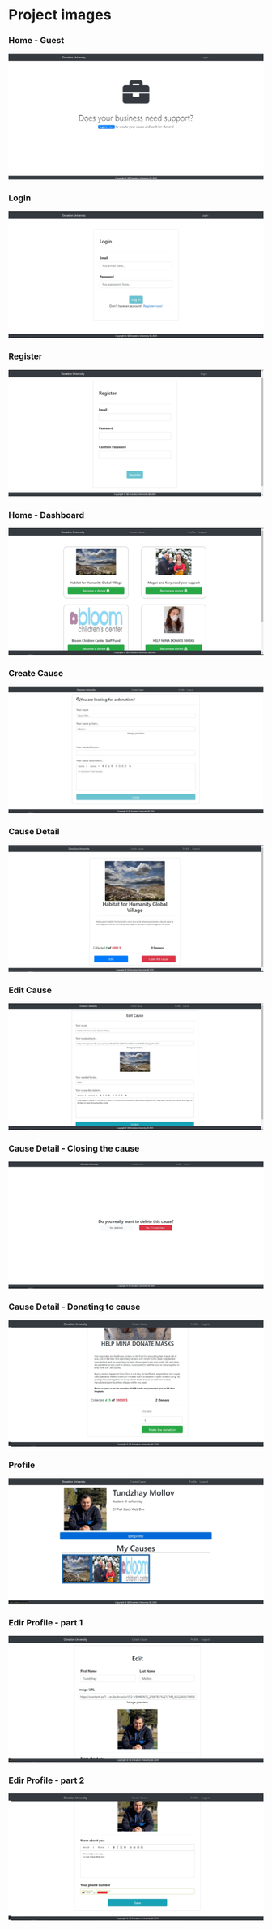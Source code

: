 # Project images

### Home - Guest
![](https://github.com/tmollov/VueJSDonUni/blob/master/Preview%20images/00.home_guest.jpg?raw=true)

### Login 
![](https://github.com/tmollov/VueJSDonUni/blob/master/Preview%20images/01.login.jpg?raw=true)

### Register
![](https://github.com/tmollov/VueJSDonUni/blob/master/Preview%20images/02.register.jpg?raw=true)

### Home - Dashboard
![](https://github.com/tmollov/VueJSDonUni/blob/master/Preview%20images/03.home_dashboard.jpg?raw=true)

### Create Cause
![](https://github.com/tmollov/VueJSDonUni/blob/master/Preview%20images/04.cause_create.jpg?raw=true)

### Cause Detail
![](https://github.com/tmollov/VueJSDonUni/blob/master/Preview%20images/05.cause_detail.jpg?raw=true)

### Edit Cause
![](https://github.com/tmollov/VueJSDonUni/blob/master/Preview%20images/06.cause_edit.jpg?raw=true)

### Cause Detail - Closing the cause
![](https://github.com/tmollov/VueJSDonUni/blob/master/Preview%20images/07.cause_detail_close_cause.jpg?raw=true)

### Cause Detail - Donating to cause
![](https://github.com/tmollov/VueJSDonUni/blob/master/Preview%20images/08.cause_detail_donation.jpg?raw=true)

### Profile
![](https://github.com/tmollov/VueJSDonUni/blob/master/Preview%20images/09.profile.jpg?raw=true)

### Edir Profile - part 1
![](https://github.com/tmollov/VueJSDonUni/blob/master/Preview%20images/10.profile_edit_1.jpg?raw=true)

### Edir Profile - part 2
![](https://github.com/tmollov/VueJSDonUni/blob/master/Preview%20images/11.profile_edit_2.jpg?raw=true)
